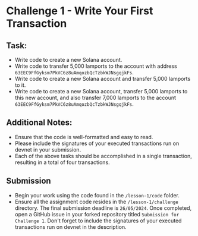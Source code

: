 # Challenge 1 - Write Your First Transaction

## Task:
- Write code to create a new Solana account.
- Write code to transfer 5,000 lamports to the account with address `63EEC9FfGyksm7PkVC6z8uAmqozbQcTzbkWJNsgqjkFs`.
- Write code to create a new Solana account and transfer 5,000 lamports to it.
- Write code to create a new Solana account, transfer 5,000 lamports to this new account, and also transfer 7,000 lamports to the account `63EEC9FfGyksm7PkVC6z8uAmqozbQcTzbkWJNsgqjkFs`.

## Additional Notes:
- Ensure that the code is well-formatted and easy to read.
- Please include the signatures of your executed transactions run on devnet in your submission.
- Each of the above tasks should be accomplished in a single transaction, resulting in a total of four transactions.

## Submission
- Begin your work using the code found in the `/lesson-1/code` folder.
- Ensure all the assignment code resides in the `/lesson-1/challenge` directory. The final submission deadline is `26/05/2024`.
Once completed, open a GitHub issue in your forked repository titled `Submission for Challenge 1`. Don't forget to include the signatures of your executed transactions run on devnet in the description.